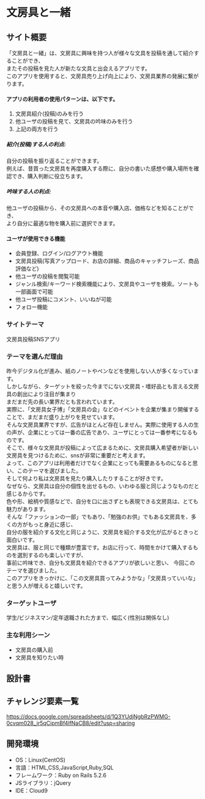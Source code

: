 # 文房具と一緒

## サイト概要
「文房具と一緒」は、文房具に興味を持つ人が様々な文具を投稿を通して紹介することができ、  
またその投稿を見た人が新たな文具と出会えるアプリです。  
このアプリを使用すると、文房具売り上げ向上により、文房具業界の発展に繋がります。

#### アプリの利用者の使用パターンは、以下です。
1. 文房具紹介(投稿)のみを行う  
2. 他ユーザの投稿を見て、文房具の吟味のみを行う  
3. 上記の両方を行う
##### 紹介(投稿)する人の利点:
自分の投稿を振り返ることができます。  
例えば、昔買った文房具を再度購入する際に、自分の書いた感想や購入場所を確認でき、購入判断に役立ちます。
##### 吟味する人の利点:
他ユーザの投稿から、その文房具への本音や購入店、価格などを知ることができ、  
より自分に最適な物を購入前に選択できます。

#### ユーザが使用できる機能  
* 会員登録、ログイン/ログアウト機能  
* 文房具投稿(写真アップロード、お店の詳細、商品のキャッチフレーズ、商品評価など)  
* 他ユーザの投稿を閲覧可能  
* ジャンル検索/キーワード検索機能により、文房具やユーザを検索。ソートも一部画面で可能  
* 他ユーザ投稿にコメント、いいねが可能  
* フォロー機能

### サイトテーマ  
文房具投稿SNSアプリ

### テーマを選んだ理由  
昨今デジタル化が進み、紙のノートやペンなどを使用しない人が多くなっています。  
しかしながら、ターゲットを絞った今までにない文房具・嗜好品とも言える文房具の創出により注目が集まり  
まだまだ先の長い業界だとも言われています。  
実際に、「文房具女子博」「文房具の会」などのイベントを企業が集まり開催することで、まだまだ盛り上がりを見せています。  
そんな文房具業界ですが、広告がほとんど存在しません。実際に使用する人の生の声が、企業にとっては一番の広告であり、ユーザにとっては一番参考になるものです。  
そこで、様々な文房具が投稿によって広まるために、文房具購入希望者が新しい文房具を見つけるために、snsが非常に重要だと考えます。  
よって、このアプリは利用者だけでなく企業にとっても需要あるものになると思い、このテーマを選びました。  
そして何より私は文房具を見たり購入したりすることが好きです。  
なぜなら、文房具は自分の個性を出せるもの、いわゆる服と同じようなものだと感じるからです。  
色や形、絵柄や質感などで、自分を口に出さずとも表現できる文房具は、とても魅力があります。  
そんな「ファッションの一部」でもあり、「勉強のお供」でもある文房具を、多くの方がもっと身近に感じ、   
自分の服を紹介する文化と同じように、文房具を紹介する文化が広がるときっと面白いです。  
文房具は、服と同じで種類が豊富です。お店に行って、時間をかけて購入するものを選別するのも楽しいですが、  
事前に吟味でき、自分も文房具を紹介できるアプリが欲しいと思い、  今回このテーマを選びました。  
このアプリをきっかけに、「この文房具買ってみようかな」「文房具っていいな」と思う人が増えると嬉しいです。

### ターゲットユーザ
学生/ビジネスマン/定年退職された方まで、幅広く(性別は関係なし)

### 主な利用シーン
* 文房具の購入前　　
* 文房具を知りたい時

## 設計書

## チャレンジ要素一覧
https://docs.google.com/spreadsheets/d/1Q3YUdjNgbRzPWMG-0cvqm028_jr5qCipmBf4lfNaCB8/edit?usp=sharing

## 開発環境
- OS：Linux(CentOS)
- 言語：HTML,CSS,JavaScript,Ruby,SQL
- フレームワーク：Ruby on Rails 5.2.6
- JSライブラリ：jQuery
- IDE：Cloud9

